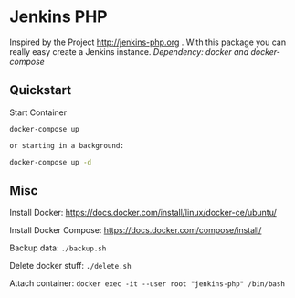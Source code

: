 # Jenkins PHP

Inspired by the Project http://jenkins-php.org . With this package you can really easy create a Jenkins instance.
*Dependency: docker and docker-compose*

## Quickstart

Start Container
```bash
docker-compose up

or starting in a background:

docker-compose up -d
```

## Misc

Install Docker: https://docs.docker.com/install/linux/docker-ce/ubuntu/

Install Docker Compose: https://docs.docker.com/compose/install/

Backup data: `./backup.sh`

Delete docker stuff: `./delete.sh`

Attach container: `docker exec -it --user root "jenkins-php" /bin/bash`
